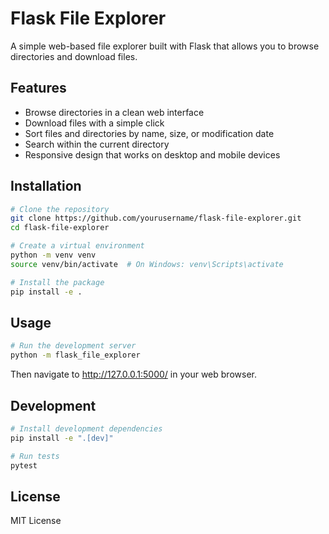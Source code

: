 # Flask File Explorer

A simple web-based file explorer built with Flask that allows you to browse directories and download files.

## Features

- Browse directories in a clean web interface
- Download files with a simple click
- Sort files and directories by name, size, or modification date
- Search within the current directory
- Responsive design that works on desktop and mobile devices

## Installation

```bash
# Clone the repository
git clone https://github.com/yourusername/flask-file-explorer.git
cd flask-file-explorer

# Create a virtual environment
python -m venv venv
source venv/bin/activate  # On Windows: venv\Scripts\activate

# Install the package
pip install -e .
```

## Usage

```bash
# Run the development server
python -m flask_file_explorer
```

Then navigate to http://127.0.0.1:5000/ in your web browser.

## Development

```bash
# Install development dependencies
pip install -e ".[dev]"

# Run tests
pytest
```

## License

MIT License
